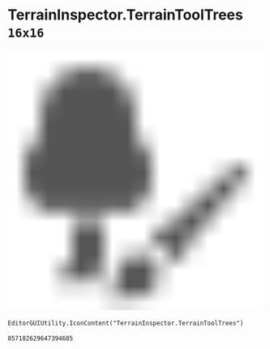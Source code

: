 # TerrainInspector.TerrainToolTrees `16x16`
<img src="/img/TerrainInspector.TerrainToolTrees.png" width=512 height=512>

``` CSharp
EditorGUIUtility.IconContent("TerrainInspector.TerrainToolTrees")
```
```
857182629647394685
```

